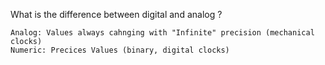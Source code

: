 What is the difference between digital and analog ?
```
Analog: Values always cahnging with "Infinite" precision (mechanical clocks)
Numeric: Precices Values (binary, digital clocks)
```